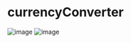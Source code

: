 # currencyConverter
![image](https://user-images.githubusercontent.com/70728090/234775826-4737fad3-b9a7-4272-8acd-b01c8d525b69.png)
![image](https://user-images.githubusercontent.com/70728090/234986232-cd7abedd-92f2-47fd-af6e-418791fc228a.png)
